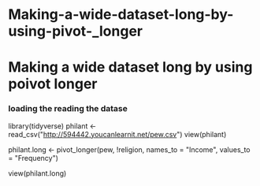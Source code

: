 # Making-a-wide-dataset-long-by-using-pivot-_longer
# Making a wide dataset long by using poivot longer 

### loading the reading the datase 
library(tidyverse)
philant <- read_csv("http://594442.youcanlearnit.net/pew.csv")
view(philant)

philant.long <- pivot_longer(pew, !religion, names_to = "Income", values_to = "Frequency")

view(philant.long)
